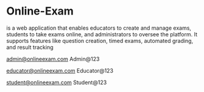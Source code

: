 # Online-Exam
is a web application that enables educators to create and manage exams, students to take exams online, and administrators to oversee the platform. It supports features like question creation, timed exams, automated grading, and result tracking

admin@onlineexam.com
Admin@123

educator@onlineexam.com
Educator@123

student@onlineexam.com
Student@123
